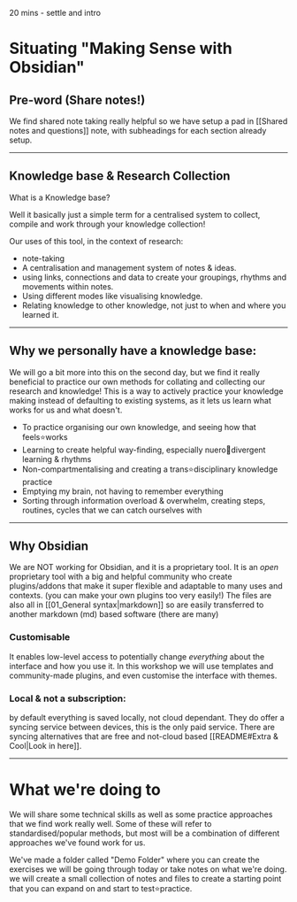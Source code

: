 20 mins - settle and intro
# Situating "Making Sense with Obsidian"

## Pre-word (Share notes!)

We find shared note taking really helpful so we have setup a pad in [[Shared notes and questions]] note, with subheadings for each section already setup.

---
## Knowledge base & Research Collection

What is a Knowledge base? 

Well it basically just a simple term for a centralised system to collect, compile and work through your knowledge collection!

Our uses of this tool, in the context of research:
- note-taking
- A centralisation and management system of notes & ideas.
- using links, connections and data to create your groupings, rhythms and movements within notes. 
- Using different modes like visualising knowledge. 
- Relating knowledge to other knowledge, not just to when and where you learned it.

---

## Why we personally have a knowledge base:

We will go a bit more into this on the second day, but we find it really beneficial to practice our own methods for collating and collecting our research and knowledge! This is a way to actively practice your knowledge making instead of defaulting to existing systems, as it lets us learn what works for us and what doesn't.

- To practice organising our own knowledge, and seeing how that feels⭐works
- Learning to create helpful way-finding, especially nuero🍮divergent learning & rhythms 
- Non-compartmentalising and creating a trans⭐disciplinary knowledge practice
- Emptying my brain, not having to remember everything
- Sorting through information overload & overwhelm, creating steps, routines, cycles that we can catch ourselves with

---

## Why Obsidian
We are NOT working for Obsidian, and it is a proprietary tool. It is an _open_ proprietary tool with a big and helpful community who create plugins/addons that make it super flexible and adaptable to many uses and contexts. (you can make your own plugins too very easily!) The files are also all in [[01_General syntax|markdown]] so are easily transferred to another markdown (md) based software (there are many)

### Customisable
It enables low-level access to potentially change _everything_ about the interface and how you use it. In this workshop we will use templates and community-made plugins, and even customise the interface with themes.

### Local & not a subscription:
by default everything is saved locally, not cloud dependant. They do offer a syncing service between devices, this is the only paid service. There are syncing alternatives that are free and not-cloud based [[README#Extra & Cool|Look in here]].

---
# What we're doing to

We will share some technical skills as well as some practice approaches that we find work really well. Some of these will refer to standardised/popular methods, but most will be a combination of different approaches we've found work for us. 

We've made a folder called "Demo Folder" where you can create the exercises we will be going through today or take notes on what we're doing. we will create a small collection of notes and files to create a starting point that you can expand on and start to test⭐practice.





